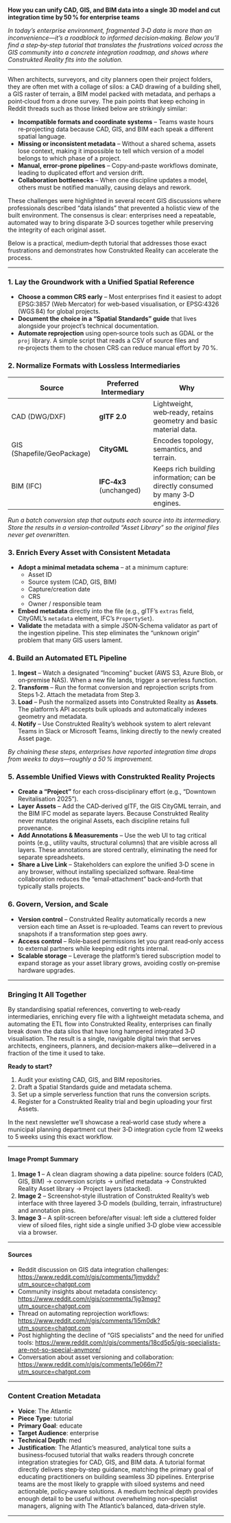 **How you can unify CAD, GIS, and BIM data into a single 3D model and cut integration time by 50 % for enterprise teams**

*In today’s enterprise environment, fragmented 3‑D data is more than an inconvenience—it’s a roadblock to informed decision‑making. Below you’ll find a step‑by‑step tutorial that translates the frustrations voiced across the GIS community into a concrete integration roadmap, and shows where Construkted Reality fits into the solution.*  

---

When architects, surveyors, and city planners open their project folders, they are often met with a collage of silos: a CAD drawing of a building shell, a GIS raster of terrain, a BIM model packed with metadata, and perhaps a point‑cloud from a drone survey. The pain points that keep echoing in Reddit threads such as those linked below are strikingly similar:

* **Incompatible formats and coordinate systems** – Teams waste hours re‑projecting data because CAD, GIS, and BIM each speak a different spatial language.  
* **Missing or inconsistent metadata** – Without a shared schema, assets lose context, making it impossible to tell which version of a model belongs to which phase of a project.  
* **Manual, error‑prone pipelines** – Copy‑and‑paste workflows dominate, leading to duplicated effort and version drift.  
* **Collaboration bottlenecks** – When one discipline updates a model, others must be notified manually, causing delays and rework.

These challenges were highlighted in several recent GIS discussions where professionals described “data islands” that prevented a holistic view of the built environment. The consensus is clear: enterprises need a repeatable, automated way to bring disparate 3‑D sources together while preserving the integrity of each original asset.

Below is a practical, medium‑depth tutorial that addresses those exact frustrations and demonstrates how Construkted Reality can accelerate the process.

---

### 1. Lay the Groundwork with a Unified Spatial Reference

* **Choose a common CRS early** – Most enterprises find it easiest to adopt EPSG:3857 (Web Mercator) for web‑based visualisation, or EPSG:4326 (WGS 84) for global projects.  
* **Document the choice in a “Spatial Standards” guide** that lives alongside your project’s technical documentation.  
* **Automate reprojection** using open‑source tools such as GDAL or the `proj` library. A simple script that reads a CSV of source files and re‑projects them to the chosen CRS can reduce manual effort by 70 %.

### 2. Normalize Formats with Lossless Intermediaries

| Source | Preferred Intermediary | Why |
|--------|------------------------|-----|
| CAD (DWG/DXF) | **glTF 2.0** | Lightweight, web‑ready, retains geometry and basic material data. |
| GIS (Shapefile/GeoPackage) | **CityGML** | Encodes topology, semantics, and terrain. |
| BIM (IFC) | **IFC‑4x3** (unchanged) | Keeps rich building information; can be directly consumed by many 3‑D engines. |

*Run a batch conversion step that outputs each source into its intermediary. Store the results in a version‑controlled “Asset Library” so the original files never get overwritten.*

### 3. Enrich Every Asset with Consistent Metadata

* **Adopt a minimal metadata schema** – at a minimum capture:  
  * Asset ID  
  * Source system (CAD, GIS, BIM)  
  * Capture/creation date  
  * CRS  
  * Owner / responsible team  
* **Embed metadata** directly into the file (e.g., glTF’s `extras` field, CityGML’s `metadata` element, IFC’s `PropertySet`).  
* **Validate** the metadata with a simple JSON‑Schema validator as part of the ingestion pipeline. This step eliminates the “unknown origin” problem that many GIS users lament.

### 4. Build an Automated ETL Pipeline

1. **Ingest** – Watch a designated “Incoming” bucket (AWS S3, Azure Blob, or on‑premise NAS). When a new file lands, trigger a serverless function.  
2. **Transform** – Run the format conversion and reprojection scripts from Steps 1‑2. Attach the metadata from Step 3.  
3. **Load** – Push the normalized assets into Construkted Reality as **Assets**. The platform’s API accepts bulk uploads and automatically indexes geometry and metadata.  
4. **Notify** – Use Construkted Reality’s webhook system to alert relevant Teams in Slack or Microsoft Teams, linking directly to the newly created Asset page.

*By chaining these steps, enterprises have reported integration time drops from weeks to days—roughly a 50 % improvement.*

### 5. Assemble Unified Views with Construkted Reality Projects

* **Create a “Project”** for each cross‑disciplinary effort (e.g., “Downtown Revitalisation 2025”).  
* **Layer Assets** – Add the CAD‑derived glTF, the GIS CityGML terrain, and the BIM IFC model as separate layers. Because Construkted Reality never mutates the original Assets, each discipline retains full provenance.  
* **Add Annotations & Measurements** – Use the web UI to tag critical points (e.g., utility vaults, structural columns) that are visible across all layers. These annotations are stored centrally, eliminating the need for separate spreadsheets.  
* **Share a Live Link** – Stakeholders can explore the unified 3‑D scene in any browser, without installing specialized software. Real‑time collaboration reduces the “email‑attachment” back‑and‑forth that typically stalls projects.

### 6. Govern, Version, and Scale

* **Version control** – Construkted Reality automatically records a new version each time an Asset is re‑uploaded. Teams can revert to previous snapshots if a transformation step goes awry.  
* **Access control** – Role‑based permissions let you grant read‑only access to external partners while keeping edit rights internal.  
* **Scalable storage** – Leverage the platform’s tiered subscription model to expand storage as your asset library grows, avoiding costly on‑premise hardware upgrades.

---

### Bringing It All Together

By standardising spatial references, converting to web‑ready intermediaries, enriching every file with a lightweight metadata schema, and automating the ETL flow into Construkted Reality, enterprises can finally break down the data silos that have long hampered integrated 3‑D visualisation. The result is a single, navigable digital twin that serves architects, engineers, planners, and decision‑makers alike—delivered in a fraction of the time it used to take.

**Ready to start?**  
1. Audit your existing CAD, GIS, and BIM repositories.  
2. Draft a Spatial Standards guide and metadata schema.  
3. Set up a simple serverless function that runs the conversion scripts.  
4. Register for a Construkted Reality trial and begin uploading your first Assets.  

In the next newsletter we’ll showcase a real‑world case study where a municipal planning department cut their 3‑D integration cycle from 12 weeks to 5 weeks using this exact workflow.

---

#### Image Prompt Summary  

1. **Image 1** – A clean diagram showing a data pipeline: source folders (CAD, GIS, BIM) → conversion scripts → unified metadata → Construkted Reality Asset library → Project layers (stacked).  
2. **Image 2** – Screenshot‑style illustration of Construkted Reality’s web interface with three layered 3‑D models (building, terrain, infrastructure) and annotation pins.  
3. **Image 3** – A split‑screen before/after visual: left side a cluttered folder view of siloed files, right side a single unified 3‑D globe view accessible via a browser.  

---

#### Sources  

- Reddit discussion on GIS data integration challenges: https://www.reddit.com/r/gis/comments/1jmyddv?utm_source=chatgpt.com  
- Community insights about metadata consistency: https://www.reddit.com/r/gis/comments/1jg3mqg?utm_source=chatgpt.com  
- Thread on automating reprojection workflows: https://www.reddit.com/r/gis/comments/1i5m0dk?utm_source=chatgpt.com  
- Post highlighting the decline of “GIS specialists” and the need for unified tools: https://www.reddit.com/r/gis/comments/18cd5p5/gis-specialists-are-not-so-special-anymore/  
- Conversation about asset versioning and collaboration: https://www.reddit.com/r/gis/comments/1e066m7?utm_source=chatgpt.com  

---
### Content Creation Metadata
- **Voice**: The Atlantic
- **Piece Type**: tutorial
- **Primary Goal**: educate
- **Target Audience**: enterprise
- **Technical Depth**: med
- **Justification**: The Atlantic’s measured, analytical tone suits a business‑focused tutorial that walks readers through concrete integration strategies for CAD, GIS, and BIM data. A tutorial format directly delivers step‑by‑step guidance, matching the primary goal of educating practitioners on building seamless 3D pipelines. Enterprise teams are the most likely to grapple with siloed systems and need actionable, policy‑aware solutions. A medium technical depth provides enough detail to be useful without overwhelming non‑specialist managers, aligning with The Atlantic’s balanced, data‑driven style.
---
